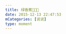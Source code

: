 ```yaml
---
title: 绿香蕉🍌🍌🍌
date: 2015-12-13 22:47:53
mCategories: [说说]
type: moment
---
```


<div id="pics-20151213224753"></div>

<script>
var data = [
    {"link": "2015-12-13_000000.webp", "type": "shuoshuo"},
    {"link": "2015-12-13_000001.webp", "type": "shuoshuo"},
    {"link": "2015-12-13_000002.jpeg", "type": "shuoshuo"}
];
picsRender(data, "pics-20151213224753");
</script>
